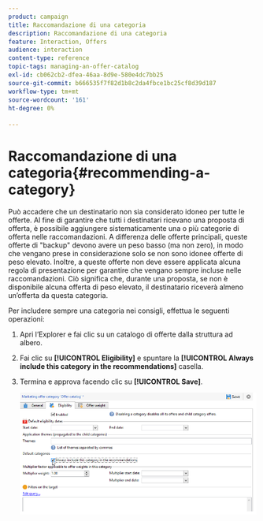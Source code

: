 ```yaml
---
product: campaign
title: Raccomandazione di una categoria
description: Raccomandazione di una categoria
feature: Interaction, Offers
audience: interaction
content-type: reference
topic-tags: managing-an-offer-catalog
exl-id: cb062cb2-dfea-46aa-8d9e-580e4dc7bb25
source-git-commit: b666535f7f82d1b8c2da4fbce1bc25cf8d39d187
workflow-type: tm+mt
source-wordcount: '161'
ht-degree: 0%

---
```


# Raccomandazione di una categoria{#recommending-a-category}



Può accadere che un destinatario non sia considerato idoneo per tutte le offerte. Al fine di garantire che tutti i destinatari ricevano una proposta di offerta, è possibile aggiungere sistematicamente una o più categorie di offerta nelle raccomandazioni. A differenza delle offerte principali, queste offerte di &quot;backup&quot; devono avere un peso basso (ma non zero), in modo che vengano prese in considerazione solo se non sono idonee offerte di peso elevato. Inoltre, a queste offerte non deve essere applicata alcuna regola di presentazione per garantire che vengano sempre incluse nelle raccomandazioni. Ciò significa che, durante una proposta, se non è disponibile alcuna offerta di peso elevato, il destinatario riceverà almeno un’offerta da questa categoria.

Per includere sempre una categoria nei consigli, effettua le seguenti operazioni:

1. Apri l’Explorer e fai clic su un catalogo di offerte dalla struttura ad albero.
1. Fai clic su **[!UICONTROL Eligibility]** e spuntare la **[!UICONTROL Always include this category in the recommendations]** casella.
1. Termina e approva facendo clic su **[!UICONTROL Save]**.

   ![](assets/offer_cat_default_001.png)
